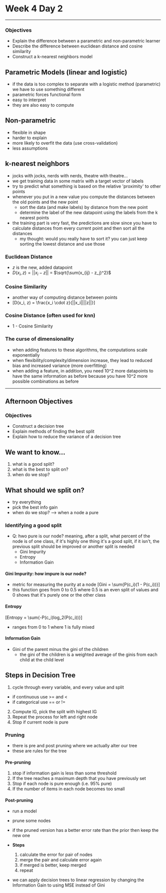 # Week 4 Day 2
---
### Objectives
- Explain the difference between a parametric and non-parametric learner
- Describe the difference between euclidean distance and cosine similarity
- Construct a k-nearest neighbors model

## Parametric Models (linear and logistic)
- if the data is too complex to separate with a logistic method (parametric) we have to use something different
- parametric forces functional form
- easy to interpret
- they are also easy to compute

## Non-parametric
- flexible in shape
- harder to explain
- more likely to overfit the data (use cross-validation)
- less assumptions

## k-nearest neighbors
- jocks with jocks, nerds with nerds, theatre with theatre...
- we get training data in some matrix with a target vector of labels
- try to predict what something is based on the relative 'proximity' to other points
- whenever you put in a new value you compute the distances between the old points and the new point
  - sort the data (and make labels) by distance from the new point
  - determine the label of the new datapoint using the labels from the k nearest points
- the training part is very fast, the predictions are slow since you have to calculate distances from every current point and then sort all the distances
  - my thought: would you really have to sort it? you can just keep sorting the lowest distance and use those

### Euclidean Distance
- $z$ is the new, added datapoint
- $D(x_i, z) = ||x_i - z||$ = $\sqrt{\sum(x_{ij} - z_j)^2}$

### Cosine Similarity
- another way of computing distance between points
- \[D(x_i, z) = \frac{x_i \cdot z}{||x_i||||z||}\]

### Cosine Distance (often used for knn)
- 1 - Cosine Similarity

### The curse of dimensionality
- when adding features to these algorithms, the computations scale exponentially
- when flexibility/complexity/dimension increase, they lead to reduced bias and increased variance (more overfitting)
- when adding a feature, in addition, you need 10^2 more datapoints to have the same information as before because you have 10^2 more possible combinations as before

---
## Afternoon Objectives

### Objectives
- Construct a decision tree
- Explain methods of finding the best split
- Explain how to reduce the variance of a decision tree

## We want to know...
1. what is a good split?
2. what is the best to split on?
3. when do we stop?

## What should we split on?
- try everything
- pick the best info gain
- when do we stop? --> when a node a pure

### Identifying a good split
- Q: hwo pure is our node? meaning, after a split, what percent of the node is of one class, if it's highly one thing it's a good split, if it isn't, the previous split should be improved or another split is needed
  - Gini Impurity
  - Entropy
  - Information Gain

#### Gini Impurity: how impure is our node?
- metric for measuring the purity at a node
\[Gini = \sum{P(c_i)(1 - P(c_i))}\]
- this function goes from 0 to 0.5 where 0.5 is an even split of values and 0 shows that it's purely one or the other class

#### Entropy
\[Entropy = \sum{-P(c_i)log_2(P(c_i))}\]
- ranges from 0 to 1 where 1 is fully mixed

#### Information Gain
- Gini of the parent minus the gini of the children
  - the gini of the children is a weighted average of the ginis from each child at the child level

## Steps in Decision Tree
1. cycle through every variable, and every value and split
  - if continuous use >= and <
  - if categorical use == or !=
2. Compute IG, pick the split with highest IG
3. Repeat the process for left and right node
4. Stop if current node is pure

### Pruning
- there is pre and post pruning where we actually alter our tree
- these are rules for the tree
#### Pre-pruning
1. stop if information gain is less than some threshold
2. If the tree reaches a maximum depth that you have previously set
3. Stop if each node is pure enough (i.e. 95% pure)
4. If the number of items in each node becomes too small

#### Post-pruning
- run a model
- prune some nodes
- if the pruned version has a better error rate than the prior then keep the new one
- **Steps**
  1. calculate the error for pair of nodes
  2. merge the pair and calculate error again
  3. if merged is better, keep merged
  4. repeat

- we can apply decision trees to linear regression by changing the Information Gain to using MSE instead of Gini
